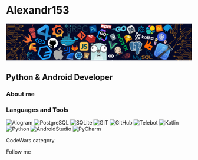 # Alexandr153

![Header](https://github.com/Alexandr153/Alexandr153/blob/main/assets/header.png)

## Python & Android Developer

### About me



### Languages and Tools
![Aiogram](https://img.shields.io/badge/-Aiogram-blue?style=for-the-badge&logo=telegram)
![PostgreSQL](https://img.shields.io/badge/-PostgreSQL-ECEDF0?style=for-the-badge&logo=postgresql)
![SQLite](https://img.shields.io/badge/-SQLite-57AAE0?style=for-the-badge&logo=Sqlite)
![GIT](https://img.shields.io/badge/-GIT-white?style=for-the-badge&logo=GIT)
![GitHub](https://img.shields.io/badge/-GitHub-black?style=for-the-badge&logo=github)
![Telebot](https://img.shields.io/badge/-Telebot-blue?style=for-the-badge&logo=telegram)
![Kotlin](https://img.shields.io/badge/-Kotlin-orange?style=for-the-badge&logo=kotlin)
![Python](https://img.shields.io/badge/-Python-lightyellow?style=for-the-badge&logo=python)
![AndroidStudio](https://img.shields.io/badge/-Android_Studio-black?style=for-the-badge&logo=androidstudio)
![PyCharm](https://img.shields.io/badge/-PyCharm-green?style=for-the-badge&logo=pycharm)

CodeWars category

Follow me
